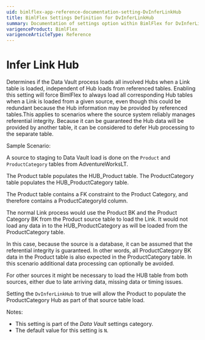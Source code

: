 ```yaml
---
uid: bimlflex-app-reference-documentation-setting-DvInferLinkHub
title: BimlFlex Settings Definition for DvInferLinkHub
summary: Documentation of settings option within BimlFlex for DvInferLinkHub
varigenceProduct: BimlFlex
varigenceArticleType: Reference
---
```


# Infer Link Hub

Determines if the Data Vault process loads all involved Hubs when a Link table is loaded, independent of Hub loads from referenced tables. Enabling this setting will force BimlFlex to always load all corresponding Hub tables when a Link is loaded from a given source, even though this could be redundant because the Hub information may be provided by referenced tables.This applies to scenarios where the source system reliably manages referential integrity. Because it can be guaranteed the Hub data will be provided by another table, it can be considered to defer Hub processing to the separate table.

Sample Scenario:

A source to staging to Data Vault load is done on the `Product` and `ProductCategory` tables from AdventureWorksLT.

The Product table populates the HUB_Product table. The ProductCategory table populates the HUB_ProductCategory table.

The Product table contains a FK constraint to the Product Category, and therefore contains a ProductCategoryId column.

The normal Link process would use the Product BK and the Product Category BK from the Product source table to load the Link. It would not load any data in to the HUB_ProductCategory as will be loaded from the ProductCategory table.

In this case, because the source is a database, it can be assumed that the referential integrity is guaranteed. In other words, all ProductCategory BK data in the Product table is also expected in the ProductCategory table. In this scenario additional data processing can optionally be avoided.

For other sources it might be necessary to load the HUB table from both sources, either due to late arriving data, missing data or timing issues.

Setting the `DvInferLinkHub` to true will allow the Product to populate the ProductCategory Hub as part of that source table load.

Notes:

* This setting is part of the *Data Vault* settings category.
* The default value for this setting is `N`.
